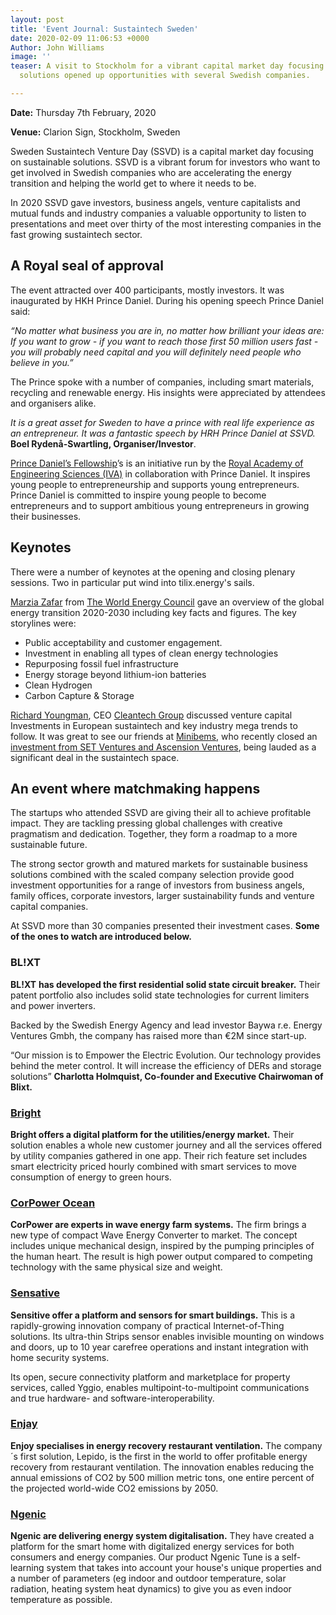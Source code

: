 ```yaml
---
layout: post
title: 'Event Journal: Sustaintech Sweden'
date: 2020-02-09 11:06:53 +0000
Author: John Williams
image: ''
teaser: A visit to Stockholm for a vibrant capital market day focusing on sustainable
  solutions opened up opportunities with several Swedish companies.

---
```

**Date:** Thursday 7th February, 2020

**Venue:** Clarion Sign, Stockholm, Sweden

Sweden Sustaintech Venture Day (SSVD) is a capital market day focusing on sustainable solutions. SSVD is a vibrant forum for investors who want to get involved in Swedish companies who are accelerating the energy transition and helping the world get to where it needs to be.

In 2020 SSVD gave investors, business angels, venture capitalists and mutual funds and industry companies a valuable opportunity to listen to presentations and meet over thirty of the most interesting companies in the fast growing sustaintech sector.

## A Royal seal of approval

The event attracted over 400 participants, mostly investors. It was inaugurated by HKH Prince Daniel. During his opening speech Prince Daniel said:

_“No matter what business you are in, no matter how brilliant your ideas are: If you want to grow - if you want to reach those first 50 million users fast - you will probably need capital and you will definitely need people who believe in you.”_

The Prince spoke with a number of companies, including smart materials, recycling and renewable energy. His insights were appreciated by attendees and organisers alike.

_It is a great asset for Sweden to have a prince with real life experience as an entrepreneur. It was a fantastic speech by HRH Prince Daniel at SSVD._ **Boel Rydenå-Swartling, Organiser/Investor**.

[Prince Daniel’s Fellowship](https://prinsdanielsfellowship.se/)’s is an initiative run by the [Royal Academy of Engineering Sciences (IVA)](https://www.iva.se/) in collaboration with Prince Daniel. It inspires young people to entrepreneurship and supports young entrepreneurs. Prince Daniel is committed to inspire young people to become entrepreneurs and to support ambitious young entrepreneurs in growing their businesses.

## Keynotes

There were a number of keynotes at the opening and closing plenary sessions. Two in particular put wind into tilix.energy's sails.

[Marzia Zafar](https://www.linkedin.com/in/marzia-zafar-6a7ba24/) from [The World Energy Council](https://www.worldenergy.org/) gave an overview of the global energy transition 2020-2030 including key facts and figures. The key storylines were:

* Public acceptability and customer engagement.
* Investment in enabling all types of clean energy technologies
* Repurposing fossil fuel infrastructure
* Energy storage beyond lithium-ion batteries
* Clean Hydrogen
* Carbon Capture & Storage

[Richard Youngman](https://www.linkedin.com/in/richardyoungman/), CEO [Cleantech Group](https://www.cleantech.com/) discussed venture capital Investments in European sustaintech and key industry mega trends to follow. It was great to see our friends at [Minibems](http://www.minibems.com/), who recently closed an [investment from SET Ventures and Ascension Ventures](http://www.minibems.com/blog-events/blog/minibems-raises-its-latest-investment-round-from-new-investors-set-ventures-and-ascension-ventures/), being lauded as a significant deal in the sustaintech space.

## An event where matchmaking happens

The startups who attended SSVD are giving their all to achieve profitable impact. They are tackling pressing global challenges with creative pragmatism and dedication. Together, they form a roadmap to a more sustainable future.

The strong sector growth and matured markets for sustainable business solutions combined with the scaled company selection provide good investment opportunities for a range of investors from business angels, family offices, corporate investors, larger sustainability funds and venture capital companies.

At SSVD more than 30 companies presented their investment cases. **Some of the ones to watch are introduced below.**

### BL!XT

**BL!XT** **has developed the first residential solid state circuit breaker.** Their patent portfolio also includes solid state technologies for current limiters and power inverters.

Backed by the Swedish Energy Agency and lead investor Baywa r.e. Energy Ventures Gmbh, the company has raised more than €2M since start-up.

“Our mission is to Empower the Electric Evolution. Our technology provides behind the meter control. It will increase the efficiency of DERs and storage solutions” **Charlotta Holmquist, Co-founder and Executive Chairwoman of Blixt.**

### [Bright](https://www.getbright.se/)

**Bright offers a digital platform for the utilities/energy market.** Their solution enables a whole new customer journey and all the services offered by utility companies gathered in one app. Their rich feature set includes smart electricity priced hourly combined with smart services to move consumption of energy to green hours.

### [CorPower Ocean](http://www.corpowerocean.com/)

**CorPower are experts in wave energy farm systems.** The firm brings a new type of compact Wave Energy Converter to market. The concept includes unique mechanical design, inspired by the pumping principles of the human heart. The result is high power output compared to competing technology with the same physical size and weight.

### [Sensative](https://sensative.com/)

**Sensitive offer a platform and sensors for smart buildings.** This is a rapidly-growing innovation company of practical Internet-of-Thing solutions. Its ultra-thin Strips sensor enables invisible mounting on windows and doors, up to 10 year carefree operations and instant integration with home security systems.

Its open, secure connectivity platform and marketplace for property services, called Yggio, enables multipoint-to-multipoint communications and true hardware- and software-interoperability.

### [Enjay](https://enjaysystems.com/sv/)

**Enjoy specialises in energy recovery restaurant ventilation.** The company´s first solution, Lepido, is the first in the world to offer profitable energy recovery from restaurant ventilation. The innovation enables reducing the annual emissions of CO2 by 500 million metric tons, one entire percent of the projected world-wide CO2 emissions by 2050.

### [Ngenic](https://ngenic.se/)

**Ngenic are delivering energy system digitalisation.** They have created a platform for the smart home with digitalized energy services for both consumers and energy companies. Our product Ngenic Tune is a self-learning system that takes into account your house's unique properties and a number of parameters (eg indoor and outdoor temperature, solar radiation, heating system heat dynamics) to give you as even indoor temperature as possible.